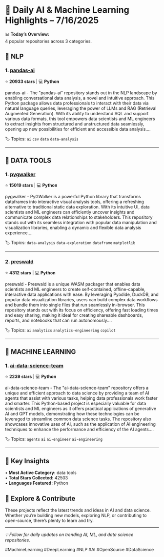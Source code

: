 
# 🧠 Daily AI & Machine Learning Highlights – 7/16/2025



📊 **Today’s Overview:**  
4 popular repositories across 3 categories.


## 💬 NLP


### 1. [pandas-ai](https://github.com/sinaptik-ai/pandas-ai)
⭐ **20933 stars** | 💻 **Python**

 pandas-ai - The "pandas-ai" repository stands out in the NLP landscape by enabling conversational data analysis, a novel and intuitive approach. This Python package allows data professionals to interact with their data via natural language queries, leveraging the power of LLMs and RAG (Retrieval Augmented Generation). With its ability to understand SQL and support various data formats, this tool empowers data scientists and ML engineers to extract insights from structured and unstructured data seamlessly, opening up new possibilities for efficient and accessible data analysis....

🏷️ Topics: `ai` `csv` `data` `data-analysis`

---



## 🚀 DATA TOOLS


### 1. [pygwalker](https://github.com/Kanaries/pygwalker)
⭐ **15019 stars** | 💻 **Python**

 pygwalker - PyGWalker is a powerful Python library that transforms dataframes into interactive visual analysis tools, offering a refreshing alternative to traditional static data exploration. With its intuitive UI, data scientists and ML engineers can efficiently uncover insights and communicate complex data relationships to stakeholders. This repository stands out with its seamless integration with popular data manipulation and visualization libraries, enabling a dynamic and flexible data analysis experience....

🏷️ Topics: `data-analysis` `data-exploration` `dataframe` `matplotlib`

---


### 2. [preswald](https://github.com/StructuredLabs/preswald)
⭐ **4312 stars** | 💻 **Python**

 preswald - Preswald is a unique WASM packager that enables data scientists and ML engineers to create self-contained, offline-capable, interactive data applications with ease. By leveraging Pyodide, DuckDB, and popular data visualization libraries, users can build complex data workflows and bundle them into single files that run seamlessly in-browser. This repository stands out with its focus on efficiency, offering fast loading times and easy sharing, making it ideal for creating shareable dashboards, reports, and notebooks that can run autonomously....

🏷️ Topics: `ai` `analytics` `analytics-engineering` `copilot`

---



## 🤖 MACHINE LEARNING


### 1. [ai-data-science-team](https://github.com/business-science/ai-data-science-team)
⭐ **2239 stars** | 💻 **Python**

 ai-data-science-team - The "ai-data-science-team" repository offers a unique and efficient approach to data science by providing a team of AI agents that assist with various tasks, helping data professionals work faster and smarter. This Python-based project is especially valuable for data scientists and ML engineers as it offers practical applications of generative AI and GPT models, demonstrating how these technologies can be leveraged to streamline common data science tasks. The repository also showcases innovative uses of AI, such as the application of AI engineering techniques to enhance the performance and efficiency of the AI agents....

🏷️ Topics: `agents` `ai` `ai-engineer` `ai-engineering`

---



## 🎯 Key Insights

• **Most Active Category:** data tools  
• **Total Stars Collected:** 42503  
• **Languages Featured:** Python

## 🚀 Explore & Contribute

These projects reflect the latest trends and ideas in AI and data science. Whether you’re building new models, exploring NLP, or contributing to open-source, there’s plenty to learn and try.

---

*💡 Follow for daily updates on trending AI, ML, and data science repositories.*

#MachineLearning #DeepLearning #NLP #AI #OpenSource #DataScience
